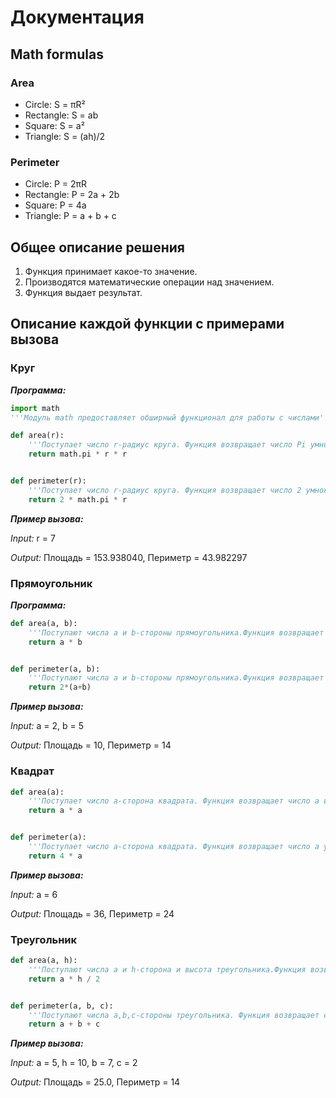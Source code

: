 # Документация

## Math formulas

### Area
- Circle: S = πR²
- Rectangle: S = ab
- Square: S = a²
- Triangle: S = (ah)/2

### Perimeter
- Circle: P = 2πR
- Rectangle: P = 2a + 2b
- Square: P = 4a
- Triangle: P = a + b + c

## Общее описание решения
1. Функция принимает какое-то значение.
2. Производятся математические операции над значением.
3. Функция выдает результат.

## Описание каждой функции с примерами вызова

### Круг

***Программа:***

```python
import math
'''Модуль math предоставляет обширный функционал для работы с числами'''

def area(r):
    '''Поступает число r-радиус круга. Функция возвращает число Pi умноженное на r в квадрате (площадь круга)'''
    return math.pi * r * r


def perimeter(r):
    '''Поступает число r-радиус круга. Функция возвращает число 2 умноженное на число Pi умноженное на r (периметр круга)'''
    return 2 * math.pi * r
```

***Пример вызова:***

*Input:* r = 7

*Output:* Площадь = 153.938040, Периметр = 43.982297

### Прямоугольник

***Программа:***

```python
def area(a, b):
    '''Поступают числа a и b-стороны прямоугольника.Функция возвращает число a умноженное на число b (площадь прямоугольника)'''
    return a * b


def perimeter(a, b):
    '''Поступают числа a и b-стороны прямоугольника.Функция возвращает удвоенную сумму чисел a и b (периметр прямоугольника)'''
    return 2*(a+b)
```

***Пример вызова:***

*Input:* a = 2, b = 5

*Output:* Площадь = 10, Периметр = 14

### Квадрат

```python
def area(a):
    '''Поступает число a-сторона квадрата. Функция возвращает число a в квадрате (площадь квадрата)'''
    return a * a


def perimeter(a):
    '''Поступает число a-сторона квадрата. Функция возвращает число a умноженное на число 4 (периметр квадрата)'''
    return 4 * a
```

***Пример вызова:***

*Input:* a = 6

*Output:* Площадь = 36, Периметр = 24

### Треугольник

```python
def area(a, h):
    '''Поступают числа a и h-сторона и высота треугольника.Функция возвращает произведение a и h деленное на 2 (площадь треугольника)'''
    return a * h / 2


def perimeter(a, b, c):
    '''Поступают числа a,b,c-стороны треугольника. Функция возвращает сумму a,b,c (периметр треугольника)'''
    return a + b + c
```

***Пример вызова:***

*Input:* a = 5, h = 10, b = 7, c = 2

*Output:* Площадь = 25.0, Периметр = 14